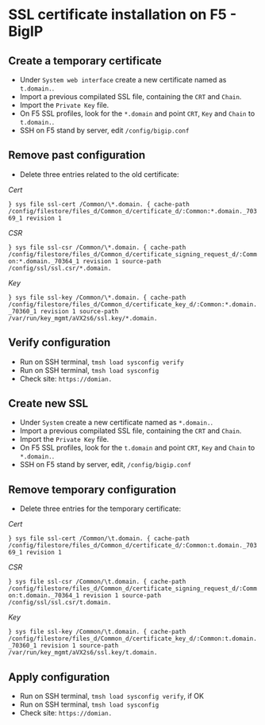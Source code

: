 # SSL certificate installation on F5 - BigIP

## Create a temporary certificate

- Under `System web interface` create a new certificate named as `t.domain.`.
- Import a previous compilated SSL file, containing the `CRT` and `Chain`.
- Import the `Private Key` file.
- On F5 SSL profiles, look for the  `*.domain` and point `CRT`, `Key` and `Chain` to `t.domain.`.
- SSH on F5 stand by server, edit `/config/bigip.conf`

## Remove past configuration

- Delete three entries related to the old certificate:

*Cert*

`
}
sys file ssl-cert /Common/\*.domain. {
    cache-path /config/filestore/files_d/Common_d/certificate_d/:Common:*.domain._70369_1
    revision 1
`

*CSR*

`
}
sys file ssl-csr /Common/\*.domain. {
    cache-path /config/filestore/files_d/Common_d/certificate_signing_request_d/:Common:*.domain._70364_1
    revision 1
    source-path /config/ssl/ssl.csr/*.domain.
`  

*Key*

`
}
sys file ssl-key /Common/\*.domain. {
    cache-path /config/filestore/files_d/Common_d/certificate_key_d/:Common:*.domain._70360_1
    revision 1
    source-path /var/run/key_mgmt/aVX2s6/ssl.key/*.domain.
`

## Verify configuration

- Run on SSH terminal, `tmsh load sysconfig verify`
- Run on SSH terminal, `tmsh load sysconfig`
- Check site: `https://domian.`

## Create new SSL

- Under `System` create a new certificate named as `*.domain.`.
- Import a previous compilated SSL file, containing the `CRT` and `Chain`.
- Import the `Private Key` file.
- On F5 SSL profiles, look for the  `t.domain` and point `CRT`, `Key` and `Chain` to `*.domain.`.
- SSH on F5 stand by server, edit, `/config/bigip.conf`

## Remove temporary configuration

- Delete three entries for the temporary certificate:

*Cert*

`
}
sys file ssl-cert /Common/\t.domain. {
    cache-path /config/filestore/files_d/Common_d/certificate_d/:Common:t.domain._70369_1
    revision 1
`

*CSR*

`
}
sys file ssl-csr /Common/\t.domain. {
    cache-path /config/filestore/files_d/Common_d/certificate_signing_request_d/:Common:t.domain._70364_1
    revision 1
    source-path /config/ssl/ssl.csr/t.domain.
`  

*Key*

`
}
sys file ssl-key /Common/\t.domain. {
    cache-path /config/filestore/files_d/Common_d/certificate_key_d/:Common:t.domain._70360_1
    revision 1
    source-path /var/run/key_mgmt/aVX2s6/ssl.key/t.domain.
`

## Apply configuration

- Run on SSH terminal, `tmsh load sysconfig verify`, if OK
- Run on SSH terminal, `tmsh load sysconfig`
- Check site: `https://domian.`
